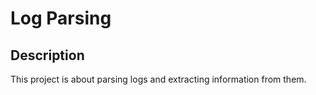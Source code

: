# Log Parsing

## Description

This project is about parsing logs and extracting information from them.
